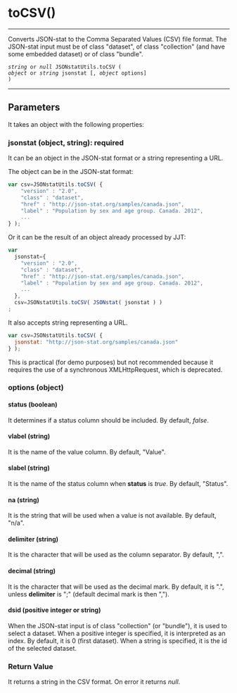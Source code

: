 # toCSV()

***

Converts JSON-stat to the Comma Separated Values (CSV) file format. The JSON-stat input must be of class "dataset", of class "collection" (and have some embedded dataset) or of class "bundle".

<code><i>string</i> or <i>null</i> JSONstatUtils.toCSV ( <i>object</i> or <i>string</i> jsonstat [, <i>object</i> options] )</code>

***

## Parameters

It takes an object with the following properties:

### jsonstat (object, string): required

It can be an object in the JSON-stat format or a string representing a URL.

The object can be in the JSON-stat format:

```js
var csv=JSONstatUtils.toCSV( {
  	"version" : "2.0",
  	"class" : "dataset",
  	"href" : "http://json-stat.org/samples/canada.json",
  	"label" : "Population by sex and age group. Canada. 2012",
    ...
} );
```

Or it can be the result of an object already processed by JJT:

```js
var
  jsonstat={
    "version" : "2.0",
    "class" : "dataset",
    "href" : "http://json-stat.org/samples/canada.json",
    "label" : "Population by sex and age group. Canada. 2012",
    ...
  },
  csv=JSONstatUtils.toCSV( JSONstat( jsonstat ) )
;
```

It also accepts string representing a URL.

```js
var csv=JSONstatUtils.toCSV( {
  jsonstat: "http://json-stat.org/samples/canada.json"
} );
```

This is practical (for demo purposes) but not recommended because it requires the use of a synchronous XMLHttpRequest, which is deprecated.

### options (object)

#### status (boolean)

It determines if a status column should be included. By default, *false*.

#### vlabel (string)

It is the name of the value column. By default, "Value".

#### slabel (string)

It is the name of the status column when **status** is *true*. By default, "Status".

#### na (string)

It is the string that will be used when a value is not available. By default, "n/a".

#### delimiter (string)

It is the character that will be used as the column separator. By default, ",".

#### decimal (string)

It is the character that will be used as the decimal mark. By default, it is ".", unless **delimiter** is ";" (default decimal mark is then ",").

#### dsid (positive integer or string)

When the JSON-stat input is of class "collection" (or "bundle"), it is used to select a dataset. When a positive integer is specified, it is interpreted as an index. By default, it is 0 (first dataset).  When a string is specified, it is the id of the selected dataset.

### Return Value

It returns a string in the CSV format. On error it returns *null*.

